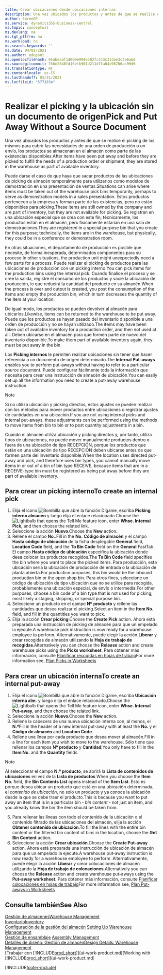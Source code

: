```yaml
---
title: Crear ubicaciones desde ubicaciones internas
description: Una vez ubicados los productos y antes de que se realice el picking de los mismos para cubrir las necesidades de una orden de producción o un envío, los productos se almacenan en el almacén como parte de las existencias disponibles.
author: SorenGP
ms.service: dynamics365-business-central
ms.topic: conceptual
ms.devlang: na
ms.tgt_pltfrm: na
ms.workload: na
ms.search.keywords: ''
ms.date: 04/01/2021
ms.author: edupont
ms.openlocfilehash: 66abeaaf1d009e994e302fc333c32dae3c3b6abd
ms.sourcegitcommit: 766e2840fd16efb901d211d7fa64d96766ac99d9
ms.translationtype: HT
ms.contentlocale: es-ES
ms.lasthandoff: 03/31/2021
ms.locfileid: "5771834"
---
```

# <a name="pick-and-put-away-without-a-source-document"></a><span data-ttu-id="d88ff-103">Realizar el picking y la ubicación sin un documento de origen</span><span class="sxs-lookup"><span data-stu-id="d88ff-103">Pick and Put Away Without a Source Document</span></span>
<span data-ttu-id="d88ff-104">Una vez ubicados los productos y antes de que se realice el picking de los mismos para cubrir las necesidades de una orden de producción o un envío, los productos se almacenan en el almacén como parte de las existencias disponibles.</span><span class="sxs-lookup"><span data-stu-id="d88ff-104">After items have been put away and before they are picked to fulfill the needs of a production order or shipment, they are stored in the warehouse as part of available inventory.</span></span>  

<span data-ttu-id="d88ff-105">Puede darse el caso de que haya que sacar productos de las ubicaciones de picking de almacén temporalmente para utilizarlos como modelos de demostración en una presentación de ventas.</span><span class="sxs-lookup"><span data-stu-id="d88ff-105">Situations can arise where items must be taken out of the warehouse pick bins temporarily, perhaps to serve as demonstration models in a sales presentation.</span></span> <span data-ttu-id="d88ff-106">Estos productos pertenecen a la empresa y forman parte de las existencias, pero no están disponibles para picking.</span><span class="sxs-lookup"><span data-stu-id="d88ff-106">These items are still owned by the company and are part of inventory, but they are not available for picking.</span></span> <span data-ttu-id="d88ff-107">Se registran en una ubicación especial que se crea con este fin; técnicamente, los productos están en el almacén, pero físicamente estarían en una sala de demostraciones.</span><span class="sxs-lookup"><span data-stu-id="d88ff-107">They are registered in a special purpose bin that you create for this purpose; technically, the items are in the warehouse, but physically, they could be in a conference or demonstration room.</span></span>  

<span data-ttu-id="d88ff-108">En otras situaciones, el departamento de producción es posible que necesite, de forma inesperada, determinados componentes para su proceso.</span><span class="sxs-lookup"><span data-stu-id="d88ff-108">In other situations, the production unit might unexpectedly need a few parts for a process.</span></span> <span data-ttu-id="d88ff-109">Puede realizar el picking de productos para las ubicaciones de producción con un picking interno.</span><span class="sxs-lookup"><span data-stu-id="d88ff-109">You can pick items for the production bins using the internal pick.</span></span> <span data-ttu-id="d88ff-110">Cuando finalice el proceso y se cree la salida, registre el consumo de los productos y vacíe la ubicación de producción, lo que reducirá la cantidad del producto en su almacén.</span><span class="sxs-lookup"><span data-stu-id="d88ff-110">When the process is over and output is created, you post the consumption of the items and empty the production bin, which in turn decreases the quantity of the item at your location.</span></span>  

<span data-ttu-id="d88ff-111">De igual modo, los productos se pueden devolver al almacén para ubicarlos.</span><span class="sxs-lookup"><span data-stu-id="d88ff-111">Likewise, items can be returned to the warehouse to be put away.</span></span> <span data-ttu-id="d88ff-112">Puede que los productos se hayan pasado del inventario disponible a una orden de producción y no se hayan utilizado.</span><span class="sxs-lookup"><span data-stu-id="d88ff-112">The items may have been taken out of available inventory for a production order, and then not used at all.</span></span> <span data-ttu-id="d88ff-113">Deben ubicarse en el almacén para que formen parte de nuevo del inventario disponible.</span><span class="sxs-lookup"><span data-stu-id="d88ff-113">To make them part of available inventory again, they must be put away in the bin.</span></span>  

<span data-ttu-id="d88ff-114">Los **Picking internos** le permiten realizar ubicaciones sin tener que hacer referencia a un documento de origen determinado.</span><span class="sxs-lookup"><span data-stu-id="d88ff-114">The **Internal Put-aways** enables you to perform put-aways without having to refer to a particular source document.</span></span> <span data-ttu-id="d88ff-115">Puede configurar fácilmente toda la información que necesita para crear una instrucción de almacén de ubicación.</span><span class="sxs-lookup"><span data-stu-id="d88ff-115">You can easily set up all the information you need to create a put-away warehouse instruction.</span></span>  

> [!NOTE]  
>  <span data-ttu-id="d88ff-116">Si no utiliza ubicación y picking directos, estos ajustes se pueden realizar con los métodos para mover productos entre ubicaciones o registrar ajustes de cantidades en una ubicación.</span><span class="sxs-lookup"><span data-stu-id="d88ff-116">If you are not using internal picks and internal put-aways, these adjustments can be performed using the methods to move items from bin to bin or to post quantity adjustments in a bin.</span></span>  
>   
>  <span data-ttu-id="d88ff-117">Cuando el almacén utiliza ubicación y picking directos y, por tanto, utiliza tipos de ubicaciones, no puede mover manualmente productos dentro o fuera de una ubicación de tipo RECEPCIÓN, porque los productos que están en una ubicación de tipo RECEPCIÓN deben ubicarse antes de que formen parte del inventario disponible.</span><span class="sxs-lookup"><span data-stu-id="d88ff-117">When the location uses directed put-away and pick, and therefore uses bin types, you cannot manually move items in or out of a bin of bin type RECEIVE, because items that are in a RECEIVE-type bin must be registered as being put away before they are part of available inventory.</span></span>  

## <a name="to-create-an-internal-pick"></a><span data-ttu-id="d88ff-118">Para crear un picking interno</span><span class="sxs-lookup"><span data-stu-id="d88ff-118">To create an internal pick</span></span>  
1.  <span data-ttu-id="d88ff-119">Elija el icono ![Bombilla que abre la función Dígame](media/ui-search/search_small.png "Dígame qué desea hacer"), escriba **Picking interno almacén** y luego elija el enlace relacionado.</span><span class="sxs-lookup"><span data-stu-id="d88ff-119">Choose the ![Lightbulb that opens the Tell Me feature](media/ui-search/search_small.png "Tell me what you want to do") icon, enter **Whse. Internal Pick**, and then choose the related link.</span></span>  
2. <span data-ttu-id="d88ff-120">Seleccione la acción **Nuevo**.</span><span class="sxs-lookup"><span data-stu-id="d88ff-120">Choose the **New** action.</span></span>
3. <span data-ttu-id="d88ff-121">Rellene el campo **No.**.</span><span class="sxs-lookup"><span data-stu-id="d88ff-121">Fill in the **No.**</span></span> <span data-ttu-id="d88ff-122">**Código de almacén** y el campo **Hasta código de ubicación** de la ficha desplegable **General**.</span><span class="sxs-lookup"><span data-stu-id="d88ff-122">field, **Location Code** field, and the **To Bin Code** field on the **General** FastTab.</span></span> <span data-ttu-id="d88ff-123">El campo **Hasta código de ubicación** especifica la ubicación donde deea colocar los productos recogidos.</span><span class="sxs-lookup"><span data-stu-id="d88ff-123">The **To Bin Code** field specifies the bin where you want to place the picked items.</span></span> <span data-ttu-id="d88ff-124">Para producción, esta ubicación sería la ubicación de producción de entrada o la ubicación de planta abierta.</span><span class="sxs-lookup"><span data-stu-id="d88ff-124">For production purposes, this bin would be the inbound production bin or the open shop bin.</span></span> <span data-ttu-id="d88ff-125">Para otros fines, seleccione un código de ubicación de tipo ubicación que no se utilice para recogida, probablemente una ubicación especial, de envío o intermedia.</span><span class="sxs-lookup"><span data-stu-id="d88ff-125">For other purposes, choose a bin code of a bin type that is not used for picking, most likely a staging, shipping, or special purpose bin.</span></span>  
4.  <span data-ttu-id="d88ff-126">Seleccione un producto en el campo **Nº producto** y rellene las cantidades que desea realizar el picking.</span><span class="sxs-lookup"><span data-stu-id="d88ff-126">Select an item in the **Item No.** field, and fill in the quantities you want to pick.</span></span>  
5. <span data-ttu-id="d88ff-127">Elija la acción **Crear picking**.</span><span class="sxs-lookup"><span data-stu-id="d88ff-127">Choose the **Create Pick** action.</span></span> <span data-ttu-id="d88ff-128">Ahora está preparada una instrucción de picking de almacén para que un empelado la ejecute.</span><span class="sxs-lookup"><span data-stu-id="d88ff-128">A warehouse pick instruction is now ready for a warehouse employee to perform.</span></span> <span data-ttu-id="d88ff-129">Alternativamente, puede elegir la acción **Liberar** y crear recogidas de almacén utilizando la **Hoja de trabajo de recogidas**.</span><span class="sxs-lookup"><span data-stu-id="d88ff-129">Alternatively you can choose the **Release** action and create warehouse picks using the **Picks worksheet**.</span></span> <span data-ttu-id="d88ff-130">Para obtener más información, consulte [Planificar recogidas en hojas de trabajo](warehouse-how-to-plan-picks-in-worksheets.md)</span><span class="sxs-lookup"><span data-stu-id="d88ff-130">For more information see,  [Plan Picks in Worksheets](warehouse-how-to-plan-picks-in-worksheets.md)</span></span>

## <a name="to-create-an-internal-put-away"></a><span data-ttu-id="d88ff-131">Para crear un ubicación interna</span><span class="sxs-lookup"><span data-stu-id="d88ff-131">To create an internal put-away</span></span>  
1.  <span data-ttu-id="d88ff-132">Elija el icono ![Bombilla que abre la función Dígame](media/ui-search/search_small.png "Dígame qué desea hacer"), escriba **Ubicación interna alm.** y luego elija el enlace relacionado.</span><span class="sxs-lookup"><span data-stu-id="d88ff-132">Choose the ![Lightbulb that opens the Tell Me feature](media/ui-search/search_small.png "Tell me what you want to do") icon, enter **Whse. Internal Put-away**, and then choose the related link.</span></span>  
2. <span data-ttu-id="d88ff-133">Seleccione la acción **Nuevo**.</span><span class="sxs-lookup"><span data-stu-id="d88ff-133">Choose the **New** action.</span></span>
3. <span data-ttu-id="d88ff-134">Rellene la cabecera de una nueva ubicación interna con, al menos, el **N.º**</span><span class="sxs-lookup"><span data-stu-id="d88ff-134">Fill in the header of a new internal put-away with at least the **No.**</span></span> <span data-ttu-id="d88ff-135">y el **Código de almacén**.</span><span class="sxs-lookup"><span data-stu-id="d88ff-135">and **Location Code**.</span></span>
4. <span data-ttu-id="d88ff-136">Rellene una línea por cada producto que desea mover al almacén.</span><span class="sxs-lookup"><span data-stu-id="d88ff-136">Fill in a line for each item you wish to move to the warehouse.</span></span> <span data-ttu-id="d88ff-137">Sólo tiene que rellenar los campos **Nº producto** y **Cantidad**.</span><span class="sxs-lookup"><span data-stu-id="d88ff-137">You only have to fill in the **Item No.** and the **Quantity** fields.</span></span>

  > [!NOTE]  
  > <span data-ttu-id="d88ff-138">Al seleccionar el campo **N.º producto**, se abrirá la **Lista de contenidos de ubicaciones** en vez de la **Lista de productos**.</span><span class="sxs-lookup"><span data-stu-id="d88ff-138">When you choose the **Item No.** field, the **Bin Contents List** opens instead of the **Item List**.</span></span> <span data-ttu-id="d88ff-139">Esto es porque desea ubicar un producto que está en una ubicación determinada, el *contenido de ubicación*, no solo un producto y ya conoce la ubicación desde la que se debe traer el producto.</span><span class="sxs-lookup"><span data-stu-id="d88ff-139">This is because you want to put away an item that is in a particular bin - *bin content* - not just an item, and you already know the bin the item should be taken from.</span></span>  <!--If you filled in **From Bin Code** in the header, the bin content will be filtered by value defined in the **From Bin Code**.-->
5. <span data-ttu-id="d88ff-140">Para rellenar las líneas con todo el contenido de la ubicación o el contenido filtrado de las ubicaciones del almacén, elija la acción **Obtener contenido de ubicación**.</span><span class="sxs-lookup"><span data-stu-id="d88ff-140">To fill the lines with the entire bin content or the filtered bin content of bins in the location, choose the **Get Bin Content** action.</span></span>  
6. <span data-ttu-id="d88ff-141">Seleccione la acción **Crear ubicación**.</span><span class="sxs-lookup"><span data-stu-id="d88ff-141">Choose the **Create Put-away** action.</span></span> <span data-ttu-id="d88ff-142">Ahora está preparada una instrucción de ubicación de almacén para que un empelado la ejecute.</span><span class="sxs-lookup"><span data-stu-id="d88ff-142">A warehouse put-away instruction is now ready for a warehouse employee to perform.</span></span> <span data-ttu-id="d88ff-143">Alternativamente, puede elegir la acción **Liberar** y crear colocaciones de almacén utilizando la **Hoja de trabajo de colocaciones**.</span><span class="sxs-lookup"><span data-stu-id="d88ff-143">Alternatively you can choose the **Release** action and create warehouse put-aways using the **Put-away worksheet**.</span></span> <span data-ttu-id="d88ff-144">Para obtener más información, consulte [Planificar colocaciones en hojas de trabajo](warehouse-how-to-plan-put-aways-in-worksheets.md)</span><span class="sxs-lookup"><span data-stu-id="d88ff-144">For more information see,  [Plan Put-aways in Worksheets](warehouse-how-to-plan-put-aways-in-worksheets.md)</span></span>

## <a name="see-also"></a><span data-ttu-id="d88ff-145">Consulte también</span><span class="sxs-lookup"><span data-stu-id="d88ff-145">See Also</span></span>  
[<span data-ttu-id="d88ff-146">Gestión de almacenes</span><span class="sxs-lookup"><span data-stu-id="d88ff-146">Warehouse Management</span></span>](warehouse-manage-warehouse.md)  
[<span data-ttu-id="d88ff-147">Inventario</span><span class="sxs-lookup"><span data-stu-id="d88ff-147">Inventory</span></span>](inventory-manage-inventory.md)  
<span data-ttu-id="d88ff-148">[Configuración de la gestión del almacén](warehouse-setup-warehouse.md)   </span><span class="sxs-lookup"><span data-stu-id="d88ff-148">[Setting Up Warehouse Management](warehouse-setup-warehouse.md)   </span></span>  
<span data-ttu-id="d88ff-149">[Gestión de ensamblaje](assembly-assemble-items.md)  </span><span class="sxs-lookup"><span data-stu-id="d88ff-149">[Assembly Management](assembly-assemble-items.md)  </span></span>  
[<span data-ttu-id="d88ff-150">Detalles de diseño: Gestión de almacén</span><span class="sxs-lookup"><span data-stu-id="d88ff-150">Design Details: Warehouse Management</span></span>](design-details-warehouse-management.md)  
<span data-ttu-id="d88ff-151">[Trabajar con [!INCLUDE[prod_short](includes/prod_short.md)]](ui-work-product.md)</span><span class="sxs-lookup"><span data-stu-id="d88ff-151">[Working with [!INCLUDE[prod_short](includes/prod_short.md)]](ui-work-product.md)</span></span>


[!INCLUDE[footer-include](includes/footer-banner.md)]
